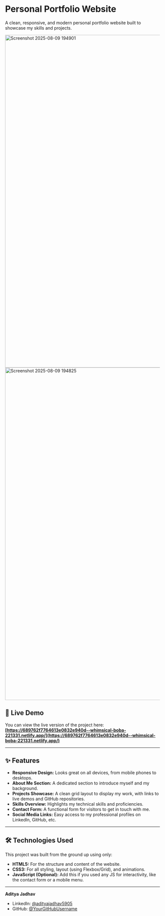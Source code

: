 # Personal Portfolio Website

A clean, responsive, and modern personal portfolio website built to showcase my skills and projects.

<img width="1920" height="1080" alt="Screenshot 2025-08-09 194901" src="https://github.com/user-attachments/assets/6b380b19-2e90-488b-9d94-e1d4b2f7012f" />
<img width="1920" height="1080" alt="Screenshot 2025-08-09 194825" src="https://github.com/user-attachments/assets/a3319c0b-0171-4c15-8eca-d704c4b00159" />

## 🚀 Live Demo

You can view the live version of the project here:
**[https://689762f7764613e0832e940d--whimsical-boba-221331.netlify.app/](https://689762f7764613e0832e940d--whimsical-boba-221331.netlify.app/)**

---

## ✨ Features

* **Responsive Design:** Looks great on all devices, from mobile phones to desktops.
* **About Me Section:** A dedicated section to introduce myself and my background.
* **Projects Showcase:** A clean grid layout to display my work, with links to live demos and GitHub repositories.
* **Skills Overview:** Highlights my technical skills and proficiencies.
* **Contact Form:** A functional form for visitors to get in touch with me.
* **Social Media Links:** Easy access to my professional profiles on LinkedIn, GitHub, etc.

---

## 🛠️ Technologies Used

This project was built from the ground up using only:

* **HTML5:** For the structure and content of the website.
* **CSS3:** For all styling, layout (using Flexbox/Grid), and animations.
* **JavaScript (Optional):** Add this if you used any JS for interactivity, like the contact form or a mobile menu.

---

**Aditya Jadhav**

* LinkedIn: [@adityajadhav5905](https://www.linkedin.com/in/adityajadhav5905/)
* GitHub: [@YourGitHubUsername](https://github.com/YourGitHubUsername)

